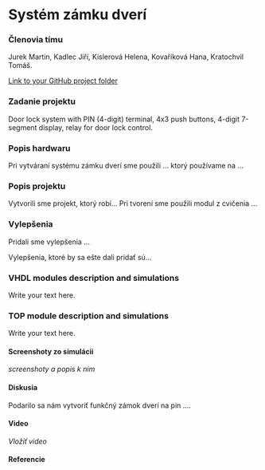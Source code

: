 # Systém zámku dverí

### Členovia tímu
Jurek Martin, Kadlec Jiří, Kislerová Helena, Kovaříková Hana, Kratochvil Tomáš.

[Link to your GitHub project folder](https://github.com/Krakenuz/Digital-electronics-1-Project)

### Zadanie projektu
Door lock system with PIN (4-digit) terminal, 4x3 push buttons, 4-digit 7-segment display, relay for door lock control.

### Popis hardwaru
Pri vytváraní systému zámku dverí sme použili ... ktorý používame na ...

### Popis projektu
Vytvorili sme projekt, ktorý robí...
Pri tvorení sme použili modul z cvičenia ...

### Vylepšenia
Pridali sme vylepšenia ...

Vylepšenia, ktoré by sa ešte dali pridať sú...

### VHDL modules description and simulations
Write your text here.

### TOP module description and simulations
Write your text here.

#### Screenshoty zo simulácii
*screenshoty a popis k nim*

#### Diskusia
Podarilo sa nám vytvoriť funkčný zámok dverí na pin ....

#### Video
*Vložiť video*

#### Referencie

